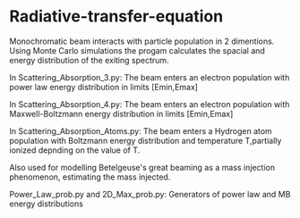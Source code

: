 # Radiative-transfer-equation
Monochromatic beam interacts with particle population in 2 dimentions. Using Monte Carlo simulations the progam calculates the spacial and energy distribution of the exiting spectrum.

In Scattering_Absorption_3.py: The beam enters an electron population with power law energy distribution in limits [Emin,Emax]

In Scattering_Absorption_4.py: The beam enters an electron population with Maxwell-Boltzmann energy distribution in limits [Emin,Emax]

In Scattering_Absorption_Atoms.py: The beam enters a Hydrogen atom population with Boltzmann energy distribution and temperature T,partially ionized depnding on the value of T.

Also used for modelling Betelgeuse's great beaming as a mass injection phenomenon, estimating the mass injected.

Power_Law_prob.py and 2D_Max_prob.py: Generators of power law and MB energy distributions
